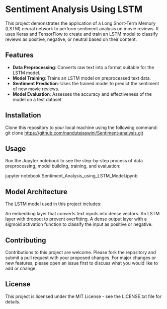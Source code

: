 # Sentiment Analysis Using LSTM

This project demonstrates the application of a Long Short-Term Memory (LSTM) neural network to perform sentiment analysis on movie reviews. It uses Keras and TensorFlow to create and train an LSTM model to classify reviews as positive, negative, or neutral based on their content.

## Features

- **Data Preprocessing**: Converts raw text into a format suitable for the LSTM model.
- **Model Training**: Trains an LSTM model on preprocessed text data.
- **Sentiment Prediction**: Uses the trained model to predict the sentiment of new movie reviews.
- **Model Evaluation**: Assesses the accuracy and effectiveness of the model on a test dataset.

## Installation

Clone this repository to your local machine using the following command:
git clone https://github.com/nandutejaswini/Sentiment-analysis.git

## Usage
Run the Jupyter notebook to see the step-by-step process of data preprocessing, model building, training, and evaluation:

jupyter notebook Sentiment_Analysis_using_LSTM_Model.ipynb

## Model Architecture
The LSTM model used in this project includes:

An embedding layer that converts text inputs into dense vectors.
An LSTM layer with dropout to prevent overfitting.
A dense output layer with a sigmoid activation function to classify the input as positive or negative.
## Contributing
Contributions to this project are welcome. Please fork the repository and submit a pull request with your proposed changes. For major changes or new features, please open an issue first to discuss what you would like to add or change.

## License
This project is licensed under the MIT License - see the LICENSE.txt file for details.
